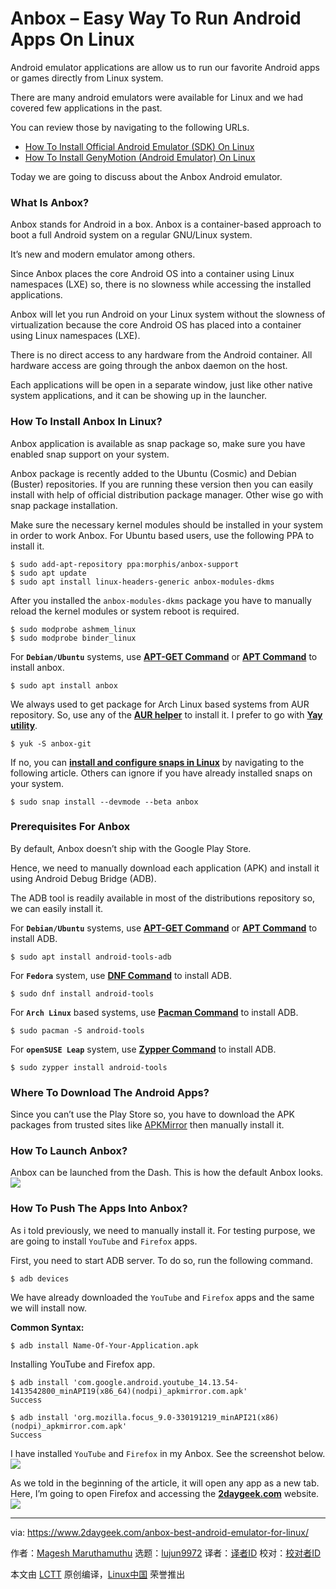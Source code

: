 [#]: collector: (lujun9972)
[#]: translator: (robsean)
[#]: reviewer: ( )
[#]: publisher: ( )
[#]: url: ( )
[#]: subject: (Anbox – Easy Way To Run Android Apps On Linux)
[#]: via: (https://www.2daygeek.com/anbox-best-android-emulator-for-linux/)
[#]: author: (Magesh Maruthamuthu https://www.2daygeek.com/author/magesh/)

Anbox – Easy Way To Run Android Apps On Linux
======

Android emulator applications are allow us to run our favorite Android apps or games directly from Linux system.

There are many android emulators were available for Linux and we had covered few applications in the past.

You can review those by navigating to the following URLs.

  * [How To Install Official Android Emulator (SDK) On Linux][1]
  * [How To Install GenyMotion (Android Emulator) On Linux][2]



Today we are going to discuss about the Anbox Android emulator.

### What Is Anbox?

Anbox stands for Android in a box. Anbox is a container-based approach to boot a full Android system on a regular GNU/Linux system.

It’s new and modern emulator among others.

Since Anbox places the core Android OS into a container using Linux namespaces (LXE) so, there is no slowness while accessing the installed applications.

Anbox will let you run Android on your Linux system without the slowness of virtualization because the core Android OS has placed into a container using Linux namespaces (LXE).

There is no direct access to any hardware from the Android container. All hardware access are going through the anbox daemon on the host.

Each applications will be open in a separate window, just like other native system applications, and it can be showing up in the launcher.

### How To Install Anbox In Linux?

Anbox application is available as snap package so, make sure you have enabled snap support on your system.

Anbox package is recently added to the Ubuntu (Cosmic) and Debian (Buster) repositories. If you are running these version then you can easily install with help of official distribution package manager. Other wise go with snap package installation.

Make sure the necessary kernel modules should be installed in your system in order to work Anbox. For Ubuntu based users, use the following PPA to install it.

```
$ sudo add-apt-repository ppa:morphis/anbox-support
$ sudo apt update
$ sudo apt install linux-headers-generic anbox-modules-dkms
```

After you installed the `anbox-modules-dkms` package you have to manually reload the kernel modules or system reboot is required.

```
$ sudo modprobe ashmem_linux
$ sudo modprobe binder_linux
```

For **`Debian/Ubuntu`** systems, use **[APT-GET Command][3]** or **[APT Command][4]** to install anbox.

```
$ sudo apt install anbox
```

We always used to get package for Arch Linux based systems from AUR repository. So, use any of the **[AUR helper][5]** to install it. I prefer to go with **[Yay utility][6]**.

```
$ yuk -S anbox-git
```

If no, you can **[install and configure snaps in Linux][7]** by navigating to the following article. Others can ignore if you have already installed snaps on your system.

```
$ sudo snap install --devmode --beta anbox
```

### Prerequisites For Anbox

By default, Anbox doesn’t ship with the Google Play Store.

Hence, we need to manually download each application (APK) and install it using Android Debug Bridge (ADB).

The ADB tool is readily available in most of the distributions repository so, we can easily install it.

For **`Debian/Ubuntu`** systems, use **[APT-GET Command][3]** or **[APT Command][4]** to install ADB.

```
$ sudo apt install android-tools-adb
```

For **`Fedora`** system, use **[DNF Command][8]** to install ADB.

```
$ sudo dnf install android-tools
```

For **`Arch Linux`** based systems, use **[Pacman Command][9]** to install ADB.

```
$ sudo pacman -S android-tools
```

For **`openSUSE Leap`** system, use **[Zypper Command][10]** to install ADB.

```
$ sudo zypper install android-tools
```

### Where To Download The Android Apps?

Since you can’t use the Play Store so, you have to download the APK packages from trusted sites like [APKMirror][11] then manually install it.

### How To Launch Anbox?

Anbox can be launched from the Dash. This is how the default Anbox looks.
![][13]

### How To Push The Apps Into Anbox?

As i told previously, we need to manually install it. For testing purpose, we are going to install `YouTube` and `Firefox` apps.

First, you need to start ADB server. To do so, run the following command.

```
$ adb devices
```

We have already downloaded the `YouTube` and `Firefox` apps and the same we will install now.

**Common Syntax:**

```
$ adb install Name-Of-Your-Application.apk
```

Installing YouTube and Firefox app.

```
$ adb install 'com.google.android.youtube_14.13.54-1413542800_minAPI19(x86_64)(nodpi)_apkmirror.com.apk'
Success

$ adb install 'org.mozilla.focus_9.0-330191219_minAPI21(x86)(nodpi)_apkmirror.com.apk'
Success
```

I have installed `YouTube` and `Firefox` in my Anbox. See the screenshot below.
![][14]

As we told in the beginning of the article, it will open any app as a new tab. Here, I’m going to open Firefox and accessing the **[2daygeek.com][15]** website.
![][16]

--------------------------------------------------------------------------------

via: https://www.2daygeek.com/anbox-best-android-emulator-for-linux/

作者：[Magesh Maruthamuthu][a]
选题：[lujun9972][b]
译者：[译者ID](https://github.com/译者ID)
校对：[校对者ID](https://github.com/校对者ID)

本文由 [LCTT](https://github.com/LCTT/TranslateProject) 原创编译，[Linux中国](https://linux.cn/) 荣誉推出

[a]: https://www.2daygeek.com/author/magesh/
[b]: https://github.com/lujun9972
[1]: https://www.2daygeek.com/install-configure-sdk-android-emulator-on-linux/
[2]: https://www.2daygeek.com/install-genymotion-android-emulator-on-ubuntu-debian-fedora-arch-linux/
[3]: https://www.2daygeek.com/apt-get-apt-cache-command-examples-manage-packages-debian-ubuntu-systems/
[4]: https://www.2daygeek.com/apt-command-examples-manage-packages-debian-ubuntu-systems/
[5]: https://www.2daygeek.com/category/aur-helper/
[6]: https://www.2daygeek.com/install-yay-yet-another-yogurt-aur-helper-on-arch-linux/
[7]: https://www.2daygeek.com/linux-snap-package-manager-ubuntu/
[8]: https://www.2daygeek.com/dnf-command-examples-manage-packages-fedora-system/
[9]: https://www.2daygeek.com/pacman-command-examples-manage-packages-arch-linux-system/
[10]: https://www.2daygeek.com/zypper-command-examples-manage-packages-opensuse-system/
[11]: https://www.apkmirror.com/
[12]: data:image/gif;base64,R0lGODlhAQABAIAAAAAAAP///yH5BAEAAAAALAAAAAABAAEAAAIBRAA7
[13]: https://www.2daygeek.com/wp-content/uploads/2019/04/anbox-best-android-emulator-for-linux-1.jpg
[14]: https://www.2daygeek.com/wp-content/uploads/2019/04/anbox-best-android-emulator-for-linux-2.jpg
[15]: https://www.2daygeek.com/
[16]: https://www.2daygeek.com/wp-content/uploads/2019/04/anbox-best-android-emulator-for-linux-3.jpg
